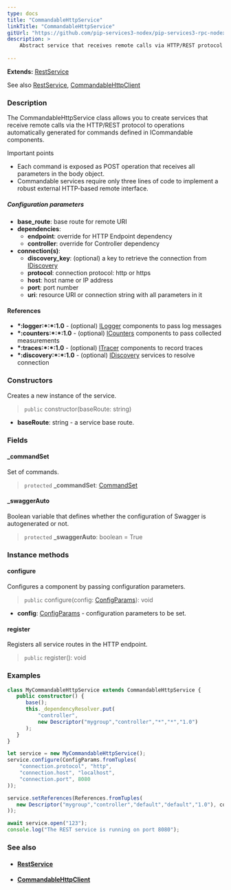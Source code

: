 ```yaml
---
type: docs
title: "CommandableHttpService"
linkTitle: "CommandableHttpService"
gitUrl: "https://github.com/pip-services3-nodex/pip-services3-rpc-nodex"
description: >
    Abstract service that receives remote calls via HTTP/REST protocol to operations automatically generated for commands defined in ICommandable components. 
    
---
```


**Extends:** [RestService](../rest_service)

See also [RestService](../rest_service), [CommandableHttpClient](../../clients/commandable_http_client)

### Description

The CommandableHttpService class allows you to create services that receive remote calls via the HTTP/REST protocol to operations automatically generated for commands defined in ICommandable components.

Important points

- Each command is exposed as POST operation that receives all parameters in the body object. 
- Commandable services require only three lines of code to implement a robust external HTTP-based remote interface.

##### Configuration parameters

- **base_route**:              base route for remote URI
- **dependencies**:
    - **endpoint**:              override for HTTP Endpoint dependency
    - **controller**:            override for Controller dependency
- **connection(s)**:           
    - **discovery_key**:         (optional) a key to retrieve the connection from [IDiscovery](../../../components/connect/idiscovery)
    - **protocol**:              connection protocol: http or https
    - **host**:                  host name or IP address
    - **port**:                  port number
    - **uri**:                   resource URI or connection string with all parameters in it


#### References

- **\*:logger:\*:\*:1.0** - (optional) [ILogger](../../../components/log/ilogger) components to pass log messages
- **\*:counters:\*:\*:1.0** - (optional) [ICounters](../../../components/count/icounters) components to pass collected measurements
- **\*:traces:\*:\*:1.0** - (optional) [ITracer](../../../components/trace/itracer) components to record traces
- **\*:discovery:\*:\*:1.0** - (optional) [IDiscovery](../../../components/connect/idiscovery) services to resolve connection




### Constructors
Creates a new instance of the service.

> `public` constructor(baseRoute: string)

- **baseRoute**: string - a service base route.


### Fields

<span class="hide-title-link">

#### _commandSet
Set of commands.
> `protected` **_commandSet**: [CommandSet](../../../commons/commands/command_set)

#### _swaggerAuto
Boolean variable that defines whether the configuration of Swagger is autogenerated or not.
> `protected` **_swaggerAuto**: boolean = True


</span>


### Instance methods

#### configure
Configures a component by passing configuration parameters.

> `public` configure(config: [ConfigParams](../../../commons/config/config_params)): void

- **config**: [ConfigParams](../../../commons/config/config_params) - configuration parameters to be set.


#### register
Registers all service routes in the HTTP endpoint.

> `public` register(): void


### Examples

```typescript
class MyCommandableHttpService extends CommandableHttpService {
   public constructor() {
      base();
      this._dependencyResolver.put(
          "controller",
          new Descriptor("mygroup","controller","*","*","1.0")
      );
   }
}

let service = new MyCommandableHttpService();
service.configure(ConfigParams.fromTuples(
    "connection.protocol", "http",
    "connection.host", "localhost",
    "connection.port", 8080
));

service.setReferences(References.fromTuples(
   new Descriptor("mygroup","controller","default","default","1.0"), controller
));

await service.open("123");
console.log("The REST service is running on port 8080");
```


### See also
- #### [RestService](../rest_service)
- #### [CommandableHttpClient](../../clients/commandable_http_client)
